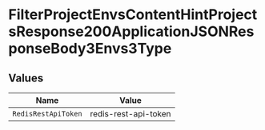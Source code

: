 # FilterProjectEnvsContentHintProjectsResponse200ApplicationJSONResponseBody3Envs3Type


## Values

| Name                 | Value                |
| -------------------- | -------------------- |
| `RedisRestApiToken`  | redis-rest-api-token |